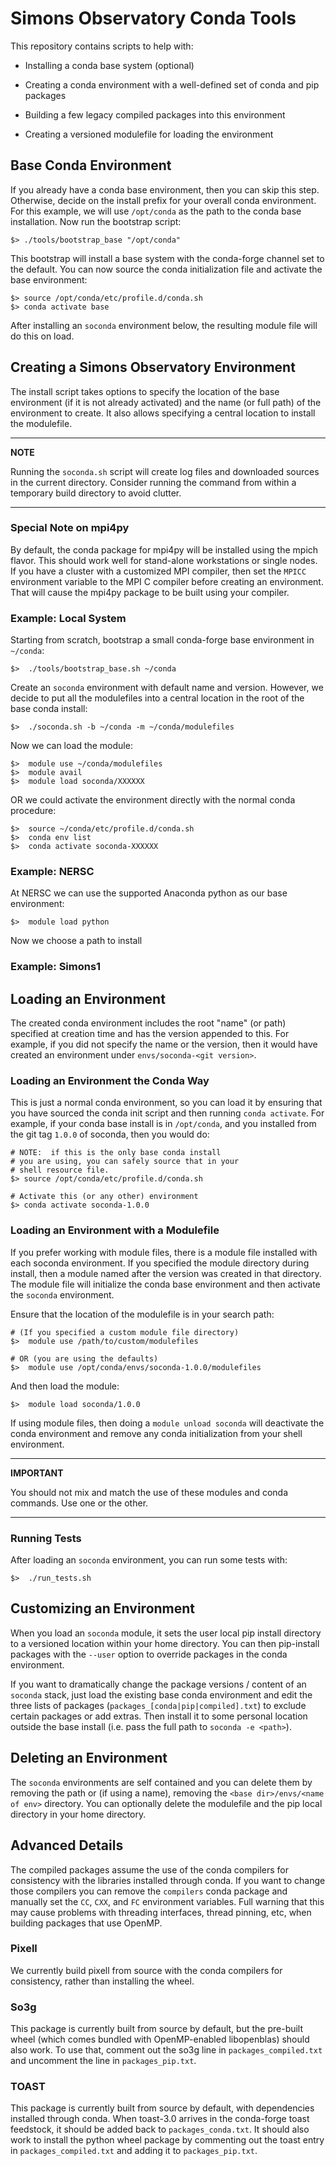 # Simons Observatory Conda Tools

This repository contains scripts to help with:

- Installing a conda base system (optional)

- Creating a conda environment with a well-defined set of conda and pip packages

- Building a few legacy compiled packages into this environment

- Creating a versioned modulefile for loading the environment

## Base Conda Environment

If you already have a conda base environment, then you can skip this step.
Otherwise, decide on the install prefix for your overall conda environment. For
this example, we will use `/opt/conda` as the path to the conda base
installation. Now run the bootstrap script:

    $> ./tools/bootstrap_base "/opt/conda"

This bootstrap will install a base system with the conda-forge channel set to
the default. You can now source the conda initialization file and activate the
base environment:

    $> source /opt/conda/etc/profile.d/conda.sh
    $> conda activate base

After installing an `soconda` environment below, the resulting module file will
do this on load.

## Creating a Simons Observatory Environment

The install script takes options to specify the location of the base environment
(if it is not already activated) and the name (or full path) of the environment
to create. It also allows specifying a central location to install the
modulefile.

---
**NOTE**

Running the `soconda.sh` script will create log files and downloaded sources in
the current directory. Consider running the command from within a temporary
build directory to avoid clutter.

---

### Special Note on mpi4py

By default, the conda package for mpi4py will be installed using the mpich
flavor. This should work well for stand-alone workstations or single nodes. If
you have a cluster with a customized MPI compiler, then set the `MPICC`
environment variable to the MPI C compiler before creating an environment. That
will cause the mpi4py package to be built using your compiler.

### Example:  Local System

Starting from scratch, bootstrap a small conda-forge base environment in `~/conda`:

    $>  ./tools/bootstrap_base.sh ~/conda

Create an `soconda` environment with default name and version. However, we
decide to put all the modulefiles into a central location in the root of the
base conda install:

    $>  ./soconda.sh -b ~/conda -m ~/conda/modulefiles

Now we can load the module:

    $>  module use ~/conda/modulefiles
    $>  module avail
    $>  module load soconda/XXXXXX

OR we could activate the environment directly with the normal conda procedure:

    $>  source ~/conda/etc/profile.d/conda.sh
    $>  conda env list
    $>  conda activate soconda-XXXXXX


### Example:  NERSC

At NERSC we can use the supported Anaconda python as our base environment:

    $>  module load python

Now we choose a path to install


### Example:  Simons1



## Loading an Environment

The created conda environment includes the root "name" (or path) specified at
creation time and has the version appended to this. For example, if you did not
specify the name or the version, then it would have created an environment under
`envs/soconda-<git version>`.

### Loading an Environment the Conda Way

This is just a normal conda environment, so you can load it by ensuring that you
have sourced the conda init script and then running `conda activate`. For
example, if your conda base install is in `/opt/conda`, and you installed from
the git tag `1.0.0` of soconda, then you would do:

    # NOTE:  if this is the only base conda install
    # you are using, you can safely source that in your
    # shell resource file.
    $> source /opt/conda/etc/profile.d/conda.sh

    # Activate this (or any other) environment
    $> conda activate soconda-1.0.0

### Loading an Environment with a Modulefile

If you prefer working with module files, there is a module file installed with
each soconda environment.  If you specified the module directory during install,
then a module named after the version was created in that directory.  The module
file will initialize the conda base environment and then activate the `soconda`
environment.

Ensure that the location of the modulefile is in your search path:

    # (If you specified a custom module file directory)
    $>  module use /path/to/custom/modulefiles

    # OR (you are using the defaults)
    $>  module use /opt/conda/envs/soconda-1.0.0/modulefiles

And then load the module:

    $>  module load soconda/1.0.0

If using module files, then doing a `module unload soconda` will deactivate the
conda environment and remove any conda initialization from your shell
environment.

---
**IMPORTANT**

You should not mix and match the use of these modules and conda commands. Use
one or the other.

---

### Running Tests

After loading an `soconda` environment, you can run some tests with:

    $>  ./run_tests.sh

## Customizing an Environment

When you load an `soconda` module, it sets the user local pip install directory
to a versioned location within your home directory. You can then pip-install
packages with the `--user` option to override packages in the conda environment.

If you want to dramatically change the package versions / content of an
`soconda` stack, just load the existing base conda environment and edit the
three lists of packages (`packages_[conda|pip|compiled].txt`) to exclude certain
packages or add extras. Then install it to some personal location outside the
base install (i.e. pass the full path to `soconda -e <path>`).

## Deleting an Environment

The `soconda` environments are self contained and you can delete them by
removing the path or (if using a name), removing the
`<base dir>/envs/<name of env>` directory. You can optionally delete the
modulefile and the pip local directory in your home directory.

## Advanced Details

The compiled packages assume the use of the conda compilers for consistency with
the libraries installed through conda. If you want to change those compilers you
can remove the `compilers` conda package and manually set the `CC`, `CXX`, and `FC`
environment variables. Full warning that this may cause problems with threading
interfaces, thread pinning, etc, when building packages that use OpenMP.

### Pixell

We currently build pixell from source with the conda compilers for consistency,
rather than installing the wheel.

### So3g

This package is currently built from source by default, but the pre-built wheel
(which comes bundled with OpenMP-enabled libopenblas) should also work. To use
that, comment out the so3g line in `packages_compiled.txt` and uncomment the
line in `packages_pip.txt`.

### TOAST

This package is currently built from source by default, with dependencies
installed through conda. When toast-3.0 arrives in the conda-forge toast
feedstock, it should be added back to `packages_conda.txt`. It should also work
to install the python wheel package by commenting out the toast entry in
`packages_compiled.txt` and adding it to `packages_pip.txt`.



